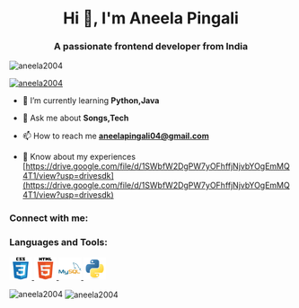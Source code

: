 <h1 align="center">Hi 👋, I'm Aneela Pingali</h1>
<h3 align="center">A passionate frontend developer from India</h3>

<p align="left"> <img src="https://komarev.com/ghpvc/?username=aneela2004&label=Profile%20views&color=0e75b6&style=flat" alt="aneela2004" /> </p>

<p align="left"> <a href="https://github.com/ryo-ma/github-profile-trophy"><img src="https://github-profile-trophy.vercel.app/?username=aneela2004" alt="aneela2004" /></a> </p>

- 🌱 I’m currently learning **Python,Java**

- 💬 Ask me about **Songs,Tech**

- 📫 How to reach me **aneelapingali04@gmail.com**

- 📄 Know about my experiences [https://drive.google.com/file/d/1SWbfW2DgPW7yOFhffjNjvbYOgEmMQ4T1/view?usp=drivesdk](https://drive.google.com/file/d/1SWbfW2DgPW7yOFhffjNjvbYOgEmMQ4T1/view?usp=drivesdk)

<h3 align="left">Connect with me:</h3>
<p align="left">
</p>

<h3 align="left">Languages and Tools:</h3>
<p align="left"> <a href="https://www.w3schools.com/css/" target="_blank" rel="noreferrer"> <img src="https://raw.githubusercontent.com/devicons/devicon/master/icons/css3/css3-original-wordmark.svg" alt="css3" width="40" height="40"/> </a> <a href="https://www.w3.org/html/" target="_blank" rel="noreferrer"> <img src="https://raw.githubusercontent.com/devicons/devicon/master/icons/html5/html5-original-wordmark.svg" alt="html5" width="40" height="40"/> </a> <a href="https://www.mysql.com/" target="_blank" rel="noreferrer"> <img src="https://raw.githubusercontent.com/devicons/devicon/master/icons/mysql/mysql-original-wordmark.svg" alt="mysql" width="40" height="40"/> </a> <a href="https://www.python.org" target="_blank" rel="noreferrer"> <img src="https://raw.githubusercontent.com/devicons/devicon/master/icons/python/python-original.svg" alt="python" width="40" height="40"/> </a> </p>

<p><img align="left" src="https://github-readme-stats.vercel.app/api/top-langs?username=aneela2004&show_icons=true&locale=en&layout=compact" alt="aneela2004" /></p>

<p>&nbsp;<img align="center" src="https://github-readme-stats.vercel.app/api?username=aneela2004&show_icons=true&locale=en" alt="aneela2004" /></p>

